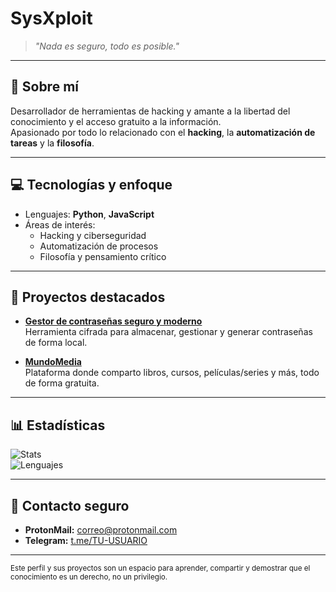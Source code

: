 # SysXploit

> *"Nada es seguro, todo es posible."*

---

## 👤 Sobre mí
Desarrollador de herramientas de hacking y amante a la libertad del conocimiento y el acceso gratuito a la información.  
Apasionado por todo lo relacionado con el **hacking**, la **automatización de tareas** y la **filosofía**.

---

## 💻 Tecnologías y enfoque
- Lenguajes: **Python**, **JavaScript**
- Áreas de interés:
  - Hacking y ciberseguridad
  - Automatización de procesos
  - Filosofía y pensamiento crítico

---

## 🚀 Proyectos destacados
- **[Gestor de contraseñas seguro y moderno](https://github.com/SysXploit-code/ClaveKeeperPro)**  
  Herramienta cifrada para almacenar, gestionar y generar contraseñas de forma local.
  
- **[MundoMedia](https://mundomedia-e4774.web.app/)**  
  Plataforma donde comparto libros, cursos, películas/series y más, todo de forma gratuita.

---

## 📊 Estadísticas
![Stats](https://github-readme-stats.vercel.app/api?username=SysXploit-code&show_icons=true&theme=radical&hide_border=true&count_private=true)  
![Lenguajes](https://github-readme-stats.vercel.app/api/top-langs/?username=SysXploit-code&layout=compact&theme=radical&hide_border=true)

---

## 🔗 Contacto seguro
- **ProtonMail:** [correo@protonmail.com](mailto:andres_ghost84@proton.me)
- **Telegram:** [t.me/TU-USUARIO](https://t.me/JA_ndres)

---

<sub>Este perfil y sus proyectos son un espacio para aprender, compartir y demostrar que el conocimiento es un derecho, no un privilegio.</sub>
